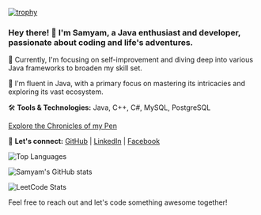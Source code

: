 [![trophy](https://github-profile-trophy.vercel.app/?username=samyam81&theme=onedark)](https://github.com/ryo-ma/github-profile-trophy)


### Hey there! 👋 I'm Samyam, a Java enthusiast and developer, passionate about coding and life's adventures.

🚀 Currently, I'm focusing on self-improvement and diving deep into various Java frameworks to broaden my skill set.

🌱 I'm fluent in Java, with a primary focus on mastering its intricacies and exploring its vast ecosystem.


🛠️ **Tools & Technologies:** Java, C++, C#, MySQL, PostgreSQL

<a href="https://www.medium.com/@samyam081" rel="nofollow">Explore the Chronicles of my Pen</a>

🔗 **Let's connect:** 
[GitHub](https://github.com/samyam81) | [LinkedIn](https://www.linkedin.com/in/samyam-subedi-1396b92a8/) | [Facebook](https://www.facebook.com/samyam07)

 ![Top Languages](https://github-readme-stats.vercel.app/api/top-langs/?username=samyam81)

 
![Samyam's GitHub stats](https://github-readme-stats.vercel.app/api?username=samyam81&theme=ambient_gradient&show_icons=true)

 

![LeetCode Stats](https://leetcard.jacoblin.cool/samyam21?theme=unicorn)

Feel free to reach out and let's code something awesome together!


